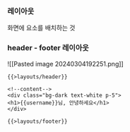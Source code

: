 
### 레이아웃

화면에 요소를 배치하는 것

### header - footer 레이아웃

![[Pasted image 20240304192251.png]]
```
{{>layouts/header}}  
  
<!--content-->  
<div class="bg-dark text-white p-5">  
<h1>{{username}}님, 안녕하세요</h1>  
</div>  
  
{{>layouts/footer}}
```


